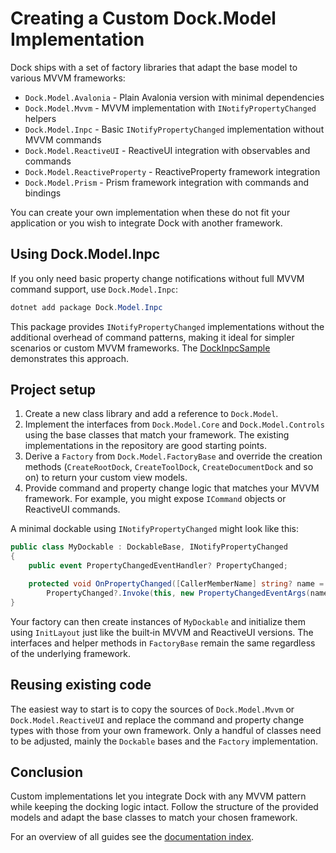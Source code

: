 # Creating a Custom Dock.Model Implementation

Dock ships with a set of factory libraries that adapt the base model to various
MVVM frameworks:

- `Dock.Model.Avalonia` - Plain Avalonia version with minimal dependencies
- `Dock.Model.Mvvm` - MVVM implementation with `INotifyPropertyChanged` helpers
- `Dock.Model.Inpc` - Basic `INotifyPropertyChanged` implementation without MVVM commands
- `Dock.Model.ReactiveUI` - ReactiveUI integration with observables and commands
- `Dock.Model.ReactiveProperty` - ReactiveProperty framework integration  
- `Dock.Model.Prism` - Prism framework integration with commands and bindings

You can create your own implementation when these do not fit your application or you wish to integrate Dock with another framework.

## Using Dock.Model.Inpc

If you only need basic property change notifications without full MVVM command support, use `Dock.Model.Inpc`:

```powershell
dotnet add package Dock.Model.Inpc
```

This package provides `INotifyPropertyChanged` implementations without the additional overhead of command patterns, making it ideal for simpler scenarios or custom MVVM frameworks. The [DockInpcSample](../samples/DockInpcSample) demonstrates this approach.

## Project setup

1. Create a new class library and add a reference to `Dock.Model`.
2. Implement the interfaces from `Dock.Model.Core` and `Dock.Model.Controls`
   using the base classes that match your framework.  The existing
   implementations in the repository are good starting points.
3. Derive a `Factory` from `Dock.Model.FactoryBase` and override the creation
   methods (`CreateRootDock`, `CreateToolDock`, `CreateDocumentDock` and so on)
   to return your custom view models.
4. Provide command and property change logic that matches your MVVM framework.
   For example, you might expose `ICommand` objects or ReactiveUI commands.

A minimal dockable using `INotifyPropertyChanged` might look like this:

```csharp
public class MyDockable : DockableBase, INotifyPropertyChanged
{
    public event PropertyChangedEventHandler? PropertyChanged;

    protected void OnPropertyChanged([CallerMemberName] string? name = null) =>
        PropertyChanged?.Invoke(this, new PropertyChangedEventArgs(name));
}
```

Your factory can then create instances of `MyDockable` and initialize them using
`InitLayout` just like the built‑in MVVM and ReactiveUI versions.  The
interfaces and helper methods in `FactoryBase` remain the same regardless of the
underlying framework.

## Reusing existing code

The easiest way to start is to copy the sources of `Dock.Model.Mvvm` or
`Dock.Model.ReactiveUI` and replace the command and property change types with
those from your own framework.  Only a handful of classes need to be adjusted,
mainly the `Dockable` bases and the `Factory` implementation.

## Conclusion

Custom implementations let you integrate Dock with any MVVM pattern while
keeping the docking logic intact.  Follow the structure of the provided models
and adapt the base classes to match your chosen framework.

For an overview of all guides see the [documentation index](README.md).
